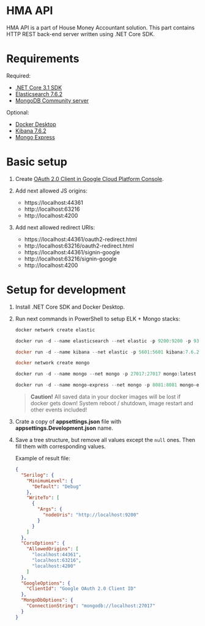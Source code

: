 # HMA API

HMA API is a part of House Money Accountant solution.
This part contains HTTP REST back-end server written using .NET Core SDK.

# Requirements

Required:
- [.NET Core 3.1 SDK](https://dotnet.microsoft.com)
- [Elasticsearch 7.6.2](https://www.elastic.co/elasticsearch)
- [MongoDB Community server](https://www.mongodb.com)

Optional:
- [Docker Desktop](https://www.docker.com/products/docker-desktop)
- [Kibana 7.6.2](https://www.elastic.co/kibana)
- [Mongo Express](https://github.com/mongo-express/mongo-express)

# Basic setup

1. Create [OAuth 2.0 Client in Google Cloud Platform Console](https://console.cloud.google.com/apis/credentials).

2. Add next allowed JS origins:
    - https://localhost:44361
    - http://localhost:63216
    - http://localhost:4200

3. Add next allowed redirect URIs:
    - https://localhost:44361/oauth2-redirect.html
    - http://localhost:63216/oauth2-redirect.html
    - https://localhost:44361/signin-google
    - http://localhost:63216/signin-google
    - http://localhost:4200

# Setup for development

1. Install .NET Core SDK and Docker Desktop.

2. Run next commands in PowerShell to setup ELK + Mongo stacks:

    ``` PowerShell
    docker network create elastic

    docker run -d --name elasticsearch --net elastic -p 9200:9200 -p 9300:9300 -e "discovery.type=single-node" elasticsearch:7.6.2

    docker run -d --name kibana --net elastic -p 5601:5601 kibana:7.6.2

    docker network create mongo

    docker run -d --name mongo --net mongo -p 27017:27017 mongo:latest

    docker run -d --name mongo-express --net mongo -p 8081:8081 mongo-express:latest
    ```

    > **Caution!** All saved data in your docker images will be lost if docker gets down! System reboot / shutdown, image restart and other events included!

3. Crate a copy of **appsettings.json** file with **appsettings.Development.json** name.

4. Save a tree structure, but remove all values except the `null` ones. Then fill them with corresponding values.

    Example of result file:
    ``` JSON
    {
      "Serilog": {
        "MinimumLevel": {
          "Default": "Debug"
        },
        "WriteTo": [
          {
            "Args": {
              "nodeUris": "http://localhost:9200"
            }
          }
        ]
      },
      "CorsOptions": {
        "AllowedOrigins": [
          "localhost:44361",
          "localhost:63216",
          "localhost:4200"
        ]
      },
      "GoogleOptions": {
        "ClientId": "Google OAuth 2.0 Client ID"
      },
      "MongoDbOptions": {
        "ConnectionString": "mongodb://localhost:27017"
      }
    }
    ```